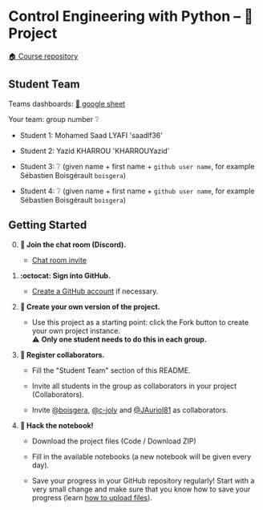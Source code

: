 # Control Engineering with Python – 🚀 Project

[:house: Course repository](https://github.com/boisgera/control-engineering-with-python)

## Student Team

Teams dashboards: [📝 google sheet](https://docs.google.com/spreadsheets/d/1bIvdzbg5PDoQSr7ugv32wQtcKUiNaBiPt2RSzHwNRtA/edit?usp=sharing)

Your team: group number ❔

  - Student 1: Mohamed Saad LYAFI 'saadlf36'

  - Student 2: Yazid KHARROU 'KHARROUYazid'
  
  - Student 3: ❔ (given name + first name + `github user name`, for example Sébastien Boisgérault `boisgera`)

  - Student 4: ❔ (given name + first name + `github user name`, for example Sébastien Boisgérault `boisgera`)

## Getting Started

  0. **:speech_balloon: Join the chat room (Discord).**
    
     - [Chat room invite](https://discord.gg/4dBDfXA2) 

  0. **:octocat: Sign into GitHub.**   
     
     - [Create a GitHub account](https://github.com/join) if necessary.

  1. **🎉 Create your own version of the project.**  
     
     - Use this project as a starting point: 
       click the Fork button to create your own project instance.  
       ⚠️ **Only one student needs to do this in each group.**

  2. **👥 Register collaborators.**  

       - Fill the "Student Team" section of this README.

       - Invite all students in the group as collaborators in your project (Collaborators).

       - Invite [@boisgera](https://github.com/boisgera), 
        [@c-joly](https://github.com/c-joly) and [@JAuriol81](https://github.com/JAuriol81) as collaborators. 

  2. **📔 Hack the notebook!**  
     
     - Download the project files (Code / Download ZIP) 
     
     - Fill in the available notebooks (a new notebook will be given every day).

     - Save your progress in your GitHub repository regularly! Start with a very small change and make sure that you know how to save your progress
      (learn [how to upload files](https://docs.github.com/en/github/managing-files-in-a-repository/adding-a-file-to-a-repository)).
